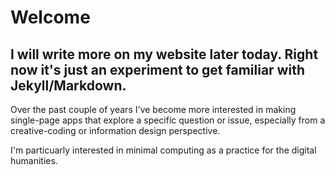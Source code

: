 
# Welcome
## I will write more on my website later today. Right now it's just an experiment to get familiar with Jekyll/Markdown. 

Over the past couple of years I've become more interested in making single-page apps that explore a specific question or issue, especially from a creative-coding or information design perspective.  

I'm particuarly interested in minimal computing as a practice for the digital humanities. 
